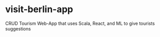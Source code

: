 # visit-berlin-app
CRUD Tourism Web-App that uses Scala, React, and ML to give tourists suggestions
